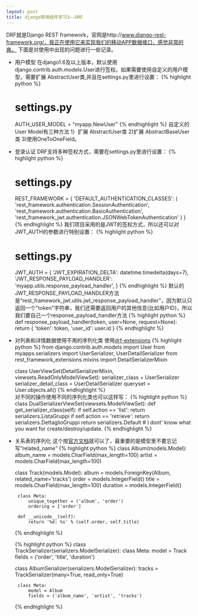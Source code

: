 ```yaml
---
layout: post
title: django常用组件学习3——DRF
---
```

DRF就是Django REST framework，官网是http://www.django-rest-framework.org/，我正在使用它来实现我们的移动APP数据接口，感觉非常的爽。
下面是对使用中出现的问题进行一些记录。

* 用户模型
  在django1.6及以上版本，默认使用django.contrib.auth.models.User进行签权。如果需要使用自定义的用户模型，需要扩展 AbstractUser类,并且在settings.py里进行设置：
  {% highlight python %}
    # settings.py
    AUTH_USER_MODEL = "myapp.NewUser"
  {% endhighlight %}
  自定义的User Model有三种方法 1）扩展 AbstractUser类 2)扩展 AbstractBaseUser类 3)使用OneToOneField。

 * 登录认证
   DRF支持多种签权方式，需要在settings.py里进行设置：
   {% highlight python %}
    # settings.py
    REST_FRAMEWORK = {
    'DEFAULT_AUTHENTICATION_CLASSES': (
         'rest_framework.authentication.SessionAuthentication',
         'rest_framework.authentication.BasicAuthentication',       
         'rest_framework_jwt.authentication.JSONWebTokenAuthentication'
    )
  }
  {% endhighlight %}
  我们项目采用的是JWT的签权方式，所以还可以对JWT_AUTH的参数进行特别设置：
  {% highlight python %}
    # settings.py
    JWT_AUTH = {
    'JWT_EXPIRATION_DELTA': datetime.timedelta(days=7),
    'JWT_RESPONSE_PAYLOAD_HANDLER': 'myapp.utils.response_payload_handler',
  }
  {% endhighlight %}
  默认的JWT_RESPONSE_PAYLOAD_HANDLER方法是“rest_framework_jwt.utils.jwt_response_payload_handler”，因为默认只返回一个"token"字符串，我们还需要返回用户的其他信息(比如用户ID)，所以我们要自己一个response_payload_handler方法
  {% highlight python %}
  def response_payload_handler(token, user=None, request=None):
     return {
            'token': token,
            'user_id': user.id
        }
  {% endhighlight %}  

  * 对列表和详情数据使用不用的序列化类
    使用<a href="https://github.com/chibisov/drf-extensions" target="_blank">drf-extensions</a>
    {% highlight python %}
    from django.contrib.auth.models import User
    from myapps.serializers import UserSerializer, UserDetailSerializer
    from rest_framework_extensions.mixins import DetailSerializerMixin

    class UserViewSet(DetailSerializerMixin, viewsets.ReadOnlyModelViewSet):
        serializer_class = UserSerializer
        serializer_detail_class = UserDetailSerializer
    queryset = User.objects.all()
    {% endhighlight %}  
    对不同的操作使用不同的序列化类也可以这样写：
    {% highlight python %}
    class DualSerializerViewSet(viewsets.ModelViewSet):
    def get_serializer_class(self):
        if self.action == 'list':
            return serializers.ListaGruppi
        if self.action == 'retrieve':
            return serializers.DettaglioGruppi
        return serializers.Default # I dont' know what you want for create/destroy/update.
    {% endhighlight %}  

*  关系表的序列化
   这个按<a href="http://www.django-rest-framework.org/api-guide/relations/" target="_blank">官方文档</a>就可以了，最重要的是模型里不要忘记写“related_name”
   {% highlight python %}
    class Album(models.Model):
    album_name = models.CharField(max_length=100)
    artist = models.CharField(max_length=100)

    class Track(models.Model):
        album = models.ForeignKey(Album, related_name='tracks')
        order = models.IntegerField()
        title = models.CharField(max_length=100)
        duration = models.IntegerField()

        class Meta:
            unique_together = ('album', 'order')
            ordering = ['order']

        def __unicode__(self):
            return '%d: %s' % (self.order, self.title)
   {% endhighlight %}

   {% highlight python %}
   class TrackSerializer(serializers.ModelSerializer):
    class Meta:
        model = Track
        fields = ('order', 'title', 'duration')

    class AlbumSerializer(serializers.ModelSerializer):
        tracks = TrackSerializer(many=True, read_only=True)

        class Meta:
            model = Album
            fields = ('album_name', 'artist', 'tracks')
   {% endhighlight %}
